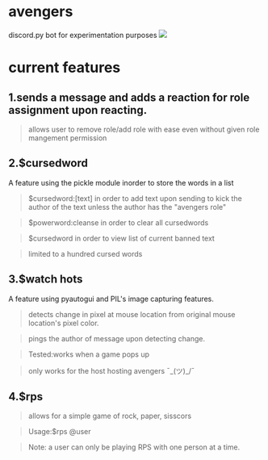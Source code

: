 # avengers

discord.py bot for experimentation purposes
![](https://i.kym-cdn.com/photos/images/original/001/384/545/7b9.jpg)

# current features

## 1.sends a message and adds a reaction for role assignment upon reacting.
>allows user to remove role/add role with ease even without given role mangement permission

## 2.$cursedword
A feature using the pickle module inorder to store the words in a list
>$cursedword:[text] in order to add text upon sending to kick the author of the text unless the author has the "avengers role"

>$powerword:cleanse in order to clear all cursedwords

>$cursedword in order to view list of current banned text

>limited to a hundred cursed words

## 3.$watch hots
A feature using pyautogui and PIL's image capturing features.

>detects change in pixel at mouse location from original mouse location's pixel color.

>pings the author of message upon detecting change.

>Tested:works when a game pops up

>only works for the host hosting avengers ¯\_(ツ)_/¯

## 4.$rps

>allows for a simple game of rock, paper, sisscors

>Usage:$rps @user

>Note: a user can only be playing RPS with one person at a time.
